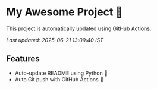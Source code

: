 # My Awesome Project 🚀

This project is automatically updated using GitHub Actions.

_Last updated: 2025-06-21 13:09:40 IST_

## Features
- Auto-update README using Python 🐍
- Auto Git push with GitHub Actions 🤖
